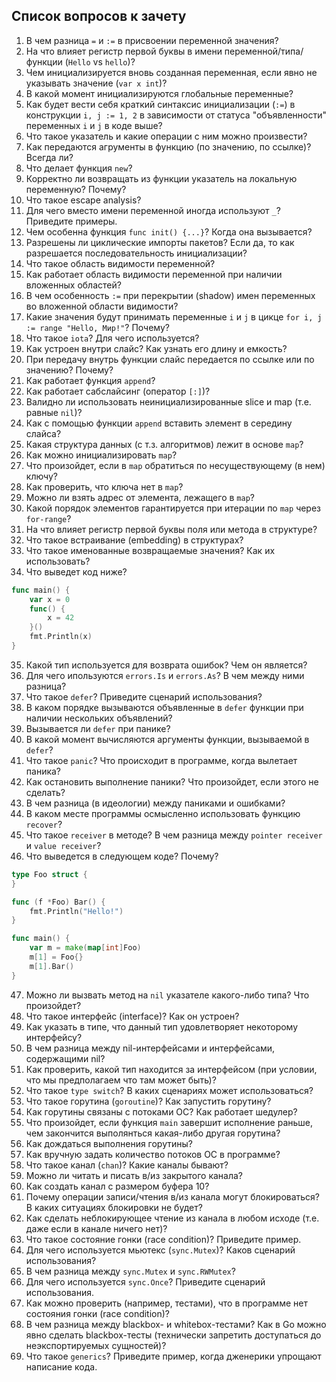 ## Список вопросов к зачету

1. В чем разница `=` и `:=` в присвоении переменной значения?
2. На что влияет регистр первой буквы в имени переменной/типа/функции (`Hello` vs `hello`)?
3. Чем инициализируется вновь созданная переменная, если явно не указывать значение (`var x int`)?
4. В какой момент инициализируются глобальные переменные?
5. Как будет вести себя краткий синтаксис инициализации (`:=`) в конструкции `i, j := 1, 2` в зависимости от статуса "объявленности" переменных `i` и `j` в коде выше?
6. Что такое указатель и какие операции с ним можно произвести?
7. Как передаются агрументы в функцию (по значению, по ссылке)? Всегда ли?
8. Что делает функция `new`?
9. Корректно ли возвращать из функции указатель на локальную переменную? Почему?
10. Что такое escape analysis?
11. Для чего вместо имени переменной иногда используют `_`? Приведите примеры.
12. Чем особенна функция `func init() {...}`? Когда она вызывается?
13. Разрешены ли циклические импорты пакетов? Если да, то как разрешается последовательность инициализации?
14. Что такое область видимости переменной?
15. Как работает область видимости переменной при наличии вложенных областей?
16. В чем особенность `:=` при перекрытии (shadow) имен переменных во вложенной области видимости?
17. Какие значения будут принимать переменные `i` и `j` в цикце `for i, j := range "Hello, Мир!"`? Почему?
18. Что такое `iota`? Для чего используется?
19. Как устроен внутри слайс? Как узнать его длину и емкость?
20. При передачу внутрь функции слайс передается по ссылке или по значению? Почему?
21. Как работает функция `append`?
22. Как работает сабслайсинг (оператор `[:]`)?
23. Валидно ли использовать неинициализированные slice и map (т.е. равные `nil`)?
24. Как с помощью функции `append` вставить элемент в середину слайса?
25. Какая структура данных (с т.з. алгоритмов) лежит в основе `map`?
26. Как можно инициализировать `map`?
27. Что произойдет, если в `map` обратиться по несуществующему (в нем) ключу?
28. Как проверить, что ключа нет в `map`?
29. Можно ли взять адрес от элемента, лежащего в `map`?
30. Какой порядок элементов гарантируется при итерации по `map` через `for-range`?
31. На что влияет регистр первой буквы поля или метода в структуре?
32. Что такое встраивание (embedding) в структурах?
33. Что такое именованные возвращаемые значения? Как их использовать?
34. Что выведет код ниже?
```go
func main() {
	var x = 0
	func() {
		x = 42
	}()
	fmt.Println(x)
}
```
35. Какой тип используется для возврата ошибок? Чем он является?
36. Для чего ипользуются `errors.Is` и `errors.As`? В чем между ними разница?
37. Что такое `defer`? Приведите сценарий использования?
38. В каком порядке вызываются объявленные в `defer` функции при наличии нескольких объявлений?
39. Вызывается ли `defer` при панике?
40. В какой момент вычисляются аргументы функции, вызываемой в `defer`?
41. Что такое `panic`? Что происходит в программе, когда вылетает паника?
42. Как остановить выполнение паники? Что произойдет, если этого не сделать?
43. В чем разница (в идеологии) между паниками и ошибками?
44. В каком месте программы осмысленно использовать функцию `recover`?
45. Что такое `receiver` в методе? В чем разница между `pointer receiver` и `value receiver`?
46. Что выведется в следующем коде? Почему?
```go
type Foo struct {
}

func (f *Foo) Bar() {
	fmt.Println("Hello!")
}

func main() {
	var m = make(map[int]Foo)
	m[1] = Foo{}
	m[1].Bar()
}
```
47. Можно ли вызвать метод на `nil` указателе какого-либо типа? Что произойдет?
48. Что такое интерфейс (interface)? Как он устроен?
49. Как указать в типе, что данный тип удовлетворяет некоторому интерфейсу?
50. В чем разница между nil-интерфейсами и интерфейсами, содержащими nil?
51. Как проверить, какой тип находится за интерфейсом (при условии, что мы предполагаем что там может быть)?
52. Что такое `type switch`? В каких сценариях может использоваться?
53. Что такое горутина (`goroutine`)? Как запустить горутину?
54. Как горутины связаны с потоками ОС? Как работает шедулер?
55. Что произойдет, если функция `main` завершит исполнение раньше, чем закончится выполянться какая-либо другая горутина?
55. Как дождаться выполнения горутины?
56. Как вручную задать количество потоков ОС в программе?
57. Что такое канал (`chan`)? Какие каналы бывают?
58. Можно ли читать и писать в/из закрытого канала?
59. Как создать канал с размером буфера 10?
60. Почему операции записи/чтения в/из канала могут блокироваться? В каких ситуациях блокировки не будет?
61. Как сделать неблокирующее чтение из канала в любом исходе (т.е. даже если в канале ничего нет)?
62. Что такое состояние гонки (race condition)? Приведите пример.
63. Для чего используется мьютекс (`sync.Mutex`)? Каков сценарий использования?
64. В чем разница между `sync.Mutex` и `sync.RWMutex`?
65. Для чего используется `sync.Once`? Приведите сценарий использования.
66. Как можно проверить (например, тестами), что в программе нет состояния гонки (race condition)?
67. В чем разница между blackbox- и whitebox-тестами? Как в Go можно явно сделать blackbox-тесты (технически запретить доступаться до неэкспортируемых сущностей)?
68. Что такое `generics`? Приведите пример, когда дженерики упрощают написание кода.
